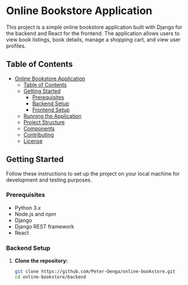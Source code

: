 # Online Bookstore Application

This project is a simple online bookstore application built with Django for the backend and React for the frontend. The application allows users to view book listings, book details, manage a shopping cart, and view user profiles.

## Table of Contents

- [Online Bookstore Application](#online-bookstore-application)
  - [Table of Contents](#table-of-contents)
  - [Getting Started](#getting-started)
    - [Prerequisites](#prerequisites)
    - [Backend Setup](#backend-setup)
    - [Frontend Setup](#frontend-setup)
  - [Running the Application](#running-the-application)
  - [Project Structure](#project-structure)
  - [Components](#components)
  - [Contributing](#contributing)
  - [License](#license)

## Getting Started

Follow these instructions to set up the project on your local machine for development and testing purposes.

### Prerequisites

- Python 3.x
- Node.js and npm
- Django
- Django REST framework
- React

### Backend Setup

1. **Clone the repository:**
   ```bash
   git clone https://github.com/Peter-Oenga/online-bookstore.git
   cd online-bookstore/backend
